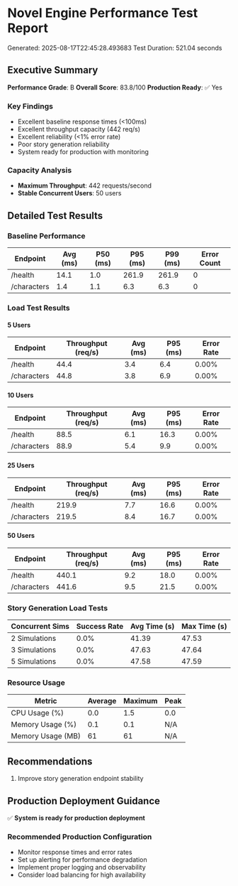 # Novel Engine Performance Test Report
Generated: 2025-08-17T22:45:28.493683
Test Duration: 521.04 seconds

## Executive Summary
**Performance Grade**: B
**Overall Score**: 83.8/100
**Production Ready**: ✅ Yes

### Key Findings
- Excellent baseline response times (<100ms)
- Excellent throughput capacity (442 req/s)
- Excellent reliability (<1% error rate)
- Poor story generation reliability
- System ready for production with monitoring

### Capacity Analysis
- **Maximum Throughput**: 442 requests/second
- **Stable Concurrent Users**: 50 users

## Detailed Test Results
### Baseline Performance
| Endpoint | Avg (ms) | P50 (ms) | P95 (ms) | P99 (ms) | Error Count |
|----------|----------|----------|----------|----------|-------------|
| /health | 14.1 | 1.0 | 261.9 | 261.9 | 0 |
| /characters | 1.4 | 1.1 | 6.3 | 6.3 | 0 |

### Load Test Results
#### 5 Users
| Endpoint | Throughput (req/s) | Avg (ms) | P95 (ms) | Error Rate |
|----------|-------------------|----------|----------|------------|
| /health | 44.4 | 3.4 | 6.4 | 0.00% |
| /characters | 44.8 | 3.8 | 6.9 | 0.00% |

#### 10 Users
| Endpoint | Throughput (req/s) | Avg (ms) | P95 (ms) | Error Rate |
|----------|-------------------|----------|----------|------------|
| /health | 88.5 | 6.1 | 16.3 | 0.00% |
| /characters | 88.9 | 5.4 | 9.9 | 0.00% |

#### 25 Users
| Endpoint | Throughput (req/s) | Avg (ms) | P95 (ms) | Error Rate |
|----------|-------------------|----------|----------|------------|
| /health | 219.9 | 7.7 | 16.6 | 0.00% |
| /characters | 219.5 | 8.4 | 16.7 | 0.00% |

#### 50 Users
| Endpoint | Throughput (req/s) | Avg (ms) | P95 (ms) | Error Rate |
|----------|-------------------|----------|----------|------------|
| /health | 440.1 | 9.2 | 18.0 | 0.00% |
| /characters | 441.6 | 9.5 | 21.5 | 0.00% |

### Story Generation Load Tests
| Concurrent Sims | Success Rate | Avg Time (s) | Max Time (s) |
|----------------|--------------|--------------|--------------|
| 2 Simulations | 0.0% | 41.39 | 47.53 |
| 3 Simulations | 0.0% | 47.63 | 47.64 |
| 5 Simulations | 0.0% | 47.58 | 47.59 |

### Resource Usage
| Metric | Average | Maximum | Peak |
|--------|---------|---------|------|
| CPU Usage (%) | 0.0 | 1.5 | 0.0 |
| Memory Usage (%) | 0.1 | 0.1 | N/A |
| Memory Usage (MB) | 61 | 61 | N/A |

## Recommendations
1. Improve story generation endpoint stability

## Production Deployment Guidance
✅ **System is ready for production deployment**

### Recommended Production Configuration
- Monitor response times and error rates
- Set up alerting for performance degradation
- Implement proper logging and observability
- Consider load balancing for high availability